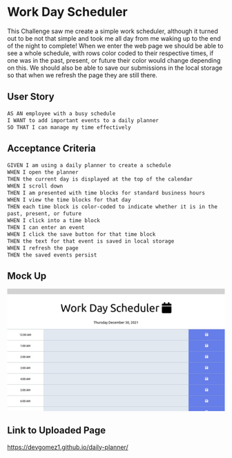 # Work Day Scheduler 

This Challenge saw me create a simple work scheduler, although it turned out to be not that simple and took me all day from me waking up to the end of the night to complete! When we enter the web page we should be able to see a whole schedule, with rows color coded to their respective times, if one was in the past, present, or future their color would change depending on this. We should also be able to save our submissions in the local storage so that when we refresh the page they are still there. 

## User Story

```
AS AN employee with a busy schedule
I WANT to add important events to a daily planner
SO THAT I can manage my time effectively
```

## Acceptance Criteria 

```
GIVEN I am using a daily planner to create a schedule
WHEN I open the planner
THEN the current day is displayed at the top of the calendar
WHEN I scroll down
THEN I am presented with time blocks for standard business hours
WHEN I view the time blocks for that day
THEN each time block is color-coded to indicate whether it is in the past, present, or future
WHEN I click into a time block
THEN I can enter an event
WHEN I click the save button for that time block
THEN the text for that event is saved in local storage
WHEN I refresh the page
THEN the saved events persist
```

## Mock Up 

![The Password Generator application displays a red button to "Generate Password".](./images/demo.jpg)

## Link to Uploaded Page

https://devgomez1.github.io/daily-planner/